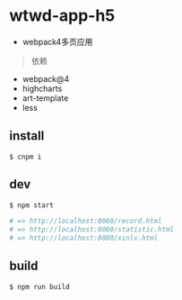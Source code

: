 # wtwd-app-h5

- webpack4多页应用

> 依赖
- webpack@4
- highcharts
- art-template
- less

## install

```
$ cnpm i
```

## dev

```bash
$ npm start

# => http://localhost:8080/record.html
# => http://localhost:8080/statistic.html
# => http://localhost:8080/xinlv.html
```

## build

```
$ npm run build
```
